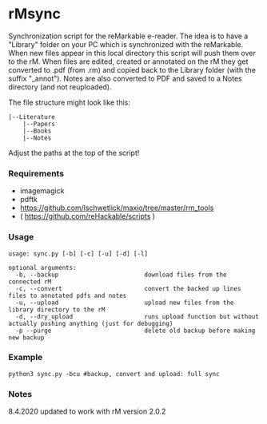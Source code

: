# rMsync

Synchronization script for the reMarkable e-reader. The idea is to have a "Library" folder on your PC which is synchronized with the reMarkable. When new files appear in this local directory this script will push them over to the rM. When files are edited, created or annotated on the rM they get converted to .pdf (from .rm) and copied back to the Library folder (with the suffix "_annot"). Notes are also converted to PDF and saved to a Notes directory (and not reuploaded).

The file structure might look like this:
```
|--Literature
    |--Papers
    |--Books
    |--Notes
```
Adjust the paths at the top of the script!

### Requirements
* imagemagick
* pdftk
* https://github.com/lschwetlick/maxio/tree/master/rm_tools
* ( https://github.com/reHackable/scripts )

### Usage
```
usage: sync.py [-b] [-c] [-u] [-d] [-l]

optional arguments:
  -b, --backup                        download files from the connected rM
  -c, --convert                       convert the backed up lines files to annotated pdfs and notes
  -u, --upload                        upload new files from the library directory to the rM
  -d, --dry_upload                    runs upload function but without actually pushing anything (just for debugging)
  -p --purge                          delete old backup before making new backup
```

### Example
```
python3 sync.py -bcu #backup, convert and upload: full sync
```

### Notes
8.4.2020 updated to work with rM version 2.0.2
